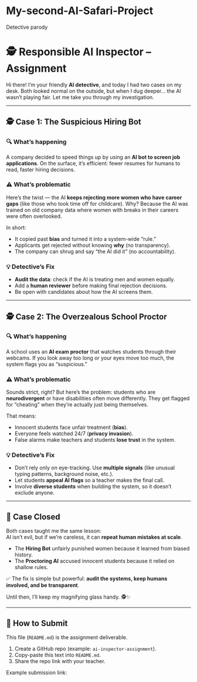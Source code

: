 # My-second-AI-Safari-Project
Detective parody
# 🕵️ Responsible AI Inspector – Assignment  

Hi there! I’m your friendly **AI detective**, and today I had two cases on my desk. Both looked normal on the outside, but when I dug deeper… the AI wasn’t playing fair. Let me take you through my investigation.  

---

## 🕵️ Case 1: The Suspicious Hiring Bot  

### 🔍 What’s happening  
A company decided to speed things up by using an **AI bot to screen job applications**. On the surface, it’s efficient: fewer resumes for humans to read, faster hiring decisions.  

### ⚠️ What’s problematic  
Here’s the twist — the AI **keeps rejecting more women who have career gaps** (like those who took time off for childcare). Why? Because the AI was trained on old company data where women with breaks in their careers were often overlooked.  

In short:  
- It copied past **bias** and turned it into a system-wide “rule.”  
- Applicants get rejected without knowing **why** (no transparency).  
- The company can shrug and say “the AI did it” (no accountability).  

### 💡 Detective’s Fix  
- **Audit the data**: check if the AI is treating men and women equally.  
- Add a **human reviewer** before making final rejection decisions.  
- Be open with candidates about how the AI screens them.  

---

## 🕵️ Case 2: The Overzealous School Proctor  

### 🔍 What’s happening  
A school uses an **AI exam proctor** that watches students through their webcams. If you look away too long or your eyes move too much, the system flags you as “suspicious.”  

### ⚠️ What’s problematic  
Sounds strict, right? But here’s the problem: students who are **neurodivergent** or have disabilities often move differently. They get flagged for “cheating” when they’re actually just being themselves.  

That means:  
- Innocent students face unfair treatment (**bias**).  
- Everyone feels watched 24/7 (**privacy invasion**).  
- False alarms make teachers and students **lose trust** in the system.  

### 💡 Detective’s Fix  
- Don’t rely only on eye-tracking. Use **multiple signals** (like unusual typing patterns, background noise, etc.).  
- Let students **appeal AI flags** so a teacher makes the final call.  
- Involve **diverse students** when building the system, so it doesn’t exclude anyone.  

---

## 📝 Case Closed  

Both cases taught me the same lesson:  
AI isn’t evil, but if we’re careless, it can **repeat human mistakes at scale**.  

- The **Hiring Bot** unfairly punished women because it learned from biased history.  
- The **Proctoring AI** accused innocent students because it relied on shallow rules.  

✅ The fix is simple but powerful: **audit the systems, keep humans involved, and be transparent**.  

Until then, I’ll keep my magnifying glass handy. 🕵️✨  

---

## 📂 How to Submit  
This file (`README.md`) is the assignment deliverable.  
1. Create a GitHub repo (example: `ai-inspector-assignment`).  
2. Copy-paste this text into `README.md`.  
3. Share the repo link with your teacher.  

Example submission link:  
